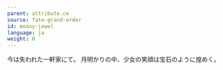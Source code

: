 ```yaml
---
parent: attribute.ce
source: fate-grand-order
id: moony-jewel
language: ja
weight: 0
---
```


今は失われた一軒家にて。
月明かりの中、少女の笑顔は宝石のように煌めく。
